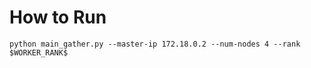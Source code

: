 # How to Run

```
python main_gather.py --master-ip 172.18.0.2 --num-nodes 4 --rank $WORKER_RANK$
```
